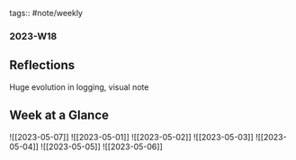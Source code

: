 tags:: #note/weekly 

### 2023-W18

## Reflections

Huge evolution in logging, visual note

## Week at a Glance


![[2023-05-07]]
![[2023-05-01]]
![[2023-05-02]]
![[2023-05-03]]
![[2023-05-04]]
![[2023-05-05]]
![[2023-05-06]]
